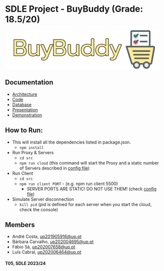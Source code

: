 # SDLE Project - BuyBuddy (Grade: 18.5/20)

![BB Logo](./src/text_logo.png)

## Documentation

- [Architecture](./docs/Architecture.pdf)
- [Code](/src/)
- [Database](./database/)
- [Presentation](./docs/Presentation.pdf)
- [Demonstration](./docs/Demo.mp4)

## How to Run:

- This will install all the dependencies listed in package.json.
    - ``npm install``
- Run Proxy & Servers
    - ``cd src``
    - ``npm run cloud`` (this command will start the Proxy and a static number of Servers described in [config file](./src/config.json))
- Run Client
    - ``cd src``
    - ``npm run client PORT`` - (e.g. npm run client 5500)
        - SERVER PORTS ARE STATIC! DO NOT USE THEM! (check [config file](./src/config.json))
- Simulate Server disconnection
    - ``kill pid`` (pid is defined for each server when you start the cloud, check the console)

## Members

- André Costa, up201905916@up.pt
- Bárbara Carvalho, up202004695@up.pt
- Fábio Sá, up202007658@up.pt
- Luís Cabral, up202006464@up.pt

#### T05, SDLE 2023/24